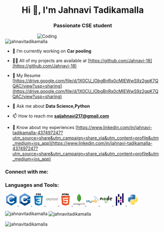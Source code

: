 <h1 align="center">Hi 👋, I'm Jahnavi Tadikamalla</h1>
<h3 align="center">Passionate CSE student</h3>
<img align="right" alt="Coding" width="400" src="https://cdn.dribbble.com/users/4055494/screenshots/15215756/media/d2b66c4ca0192aa26d103448b3d1518b.gif">

<p align="left"> <img src="https://komarev.com/ghpvc/?username=jahnavitadikamalla&label=Profile%20views&color=0e75b6&style=flat" alt="jahnavitadikamalla" /> </p>

- 🔭 I’m currently working on **Car pooling**

- 👨‍💻 All of my projects are available at [https://github.com/Jahnavi-18](https://github.com/Jahnavi-18)

- 📝 My Resume [https://drive.google.com/file/d/1X0CU_lObgBnRx0cMIEWwS9z2gpK7QQAC/view?usp=sharing](https://drive.google.com/file/d/1X0CU_lObgBnRx0cMIEWwS9z2gpK7QQAC/view?usp=sharing)

- 💬 Ask me about **Data Science,Python**

- 📫 How to reach me **saijahnavi217@gmail.com**

- 📄 Know about my experiences [https://www.linkedin.com/in/jahnavi-tadikamalla-437497247?utm_source=share&utm_campaign=share_via&utm_content=profile&utm_medium=ios_app](https://www.linkedin.com/in/jahnavi-tadikamalla-437497247?utm_source=share&utm_campaign=share_via&utm_content=profile&utm_medium=ios_app)

<h3 align="left">Connect with me:</h3>
<p align="left">
</p>

<h3 align="left">Languages and Tools:</h3>
<p align="left"> <a href="https://www.cprogramming.com/" target="_blank" rel="noreferrer"> <img src="https://raw.githubusercontent.com/devicons/devicon/master/icons/c/c-original.svg" alt="c" width="40" height="40"/> </a> <a href="https://www.w3schools.com/cpp/" target="_blank" rel="noreferrer"> <img src="https://raw.githubusercontent.com/devicons/devicon/master/icons/cplusplus/cplusplus-original.svg" alt="cplusplus" width="40" height="40"/> </a> <a href="https://www.w3schools.com/css/" target="_blank" rel="noreferrer"> <img src="https://raw.githubusercontent.com/devicons/devicon/master/icons/css3/css3-original-wordmark.svg" alt="css3" width="40" height="40"/> </a> <a href="https://expressjs.com" target="_blank" rel="noreferrer"> <img src="https://raw.githubusercontent.com/devicons/devicon/master/icons/express/express-original-wordmark.svg" alt="express" width="40" height="40"/> </a> <a href="https://www.w3.org/html/" target="_blank" rel="noreferrer"> <img src="https://raw.githubusercontent.com/devicons/devicon/master/icons/html5/html5-original-wordmark.svg" alt="html5" width="40" height="40"/> </a> <a href="https://www.mongodb.com/" target="_blank" rel="noreferrer"> <img src="https://raw.githubusercontent.com/devicons/devicon/master/icons/mongodb/mongodb-original-wordmark.svg" alt="mongodb" width="40" height="40"/> </a> <a href="https://www.mysql.com/" target="_blank" rel="noreferrer"> <img src="https://raw.githubusercontent.com/devicons/devicon/master/icons/mysql/mysql-original-wordmark.svg" alt="mysql" width="40" height="40"/> </a> <a href="https://nodejs.org" target="_blank" rel="noreferrer"> <img src="https://raw.githubusercontent.com/devicons/devicon/master/icons/nodejs/nodejs-original-wordmark.svg" alt="nodejs" width="40" height="40"/> </a> <a href="https://pandas.pydata.org/" target="_blank" rel="noreferrer"> <img src="https://raw.githubusercontent.com/devicons/devicon/2ae2a900d2f041da66e950e4d48052658d850630/icons/pandas/pandas-original.svg" alt="pandas" width="40" height="40"/> </a> <a href="https://www.python.org" target="_blank" rel="noreferrer"> <img src="https://raw.githubusercontent.com/devicons/devicon/master/icons/python/python-original.svg" alt="python" width="40" height="40"/> </a> </p>

<p><img align="left" src="https://github-readme-stats.vercel.app/api/top-langs?username=jahnavitadikamalla&show_icons=true&locale=en&layout=compact" alt="jahnavitadikamalla" /></p>

<p>&nbsp;<img align="center" src="https://github-readme-stats.vercel.app/api?username=jahnavitadikamalla&show_icons=true&locale=en" alt="jahnavitadikamalla" /></p>

<p><img align="center" src="https://github-readme-streak-stats.herokuapp.com/?user=jahnavitadikamalla&" alt="jahnavitadikamalla" /></p>
